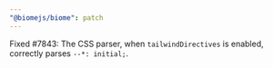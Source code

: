```yaml
---
"@biomejs/biome": patch
---
```


Fixed #7843: The CSS parser, when `tailwindDirectives` is enabled, correctly parses `--*: initial;`.

